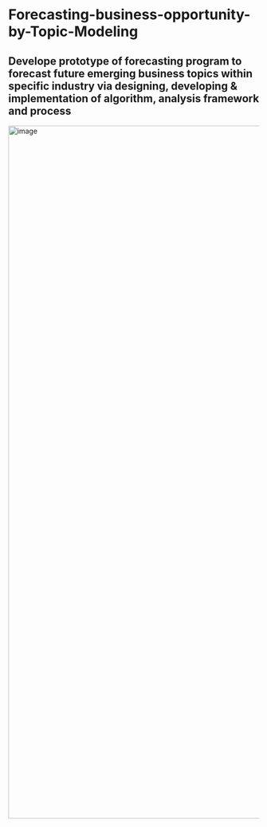# Forecasting-business-opportunity-by-Topic-Modeling
## Develope prototype of forecasting program to forecast future emerging business topics within specific industry via designing, developing &amp; implementation of algorithm, analysis framework and process 
<img width="1390" alt="image" src="https://user-images.githubusercontent.com/72280119/95130904-87679e80-075d-11eb-9de7-8d7a0b429e4a.png">

